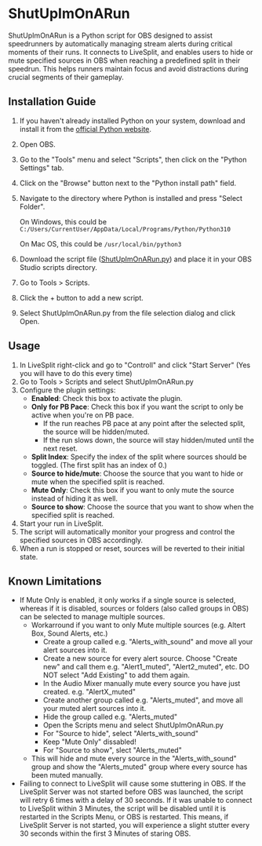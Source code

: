 # ShutUpImOnARun

ShutUpImOnARun is a Python script for OBS designed to assist speedrunners by automatically managing stream alerts during critical moments of their runs. It connects to LiveSplit, and enables users to hide or mute specified sources in OBS when reaching a predefined split in their speedrun. This helps runners maintain focus and avoid distractions during crucial segments of their gameplay.

## Installation Guide

1. If you haven't already installed Python on your system, download and install it from the [official Python website](https://www.python.org/downloads/).
2. Open OBS.
3. Go to the "Tools" menu and select "Scripts", then click on the "Python Settings" tab.
4. Click on the "Browse" button next to the "Python install path" field.
5. Navigate to the directory where Python is installed and press "Select Folder".

   On Windows, this could be ```C:/Users/CurrentUser/AppData/Local/Programs/Python/Python310```

   On Mac OS, this could be ```/usr/local/bin/python3```

6. Download the script file ([ShutUpImOnARun.py](https://github.com/DaviBe92/ShutUpImOnARun/releases/download/test/ShutUpImOnARun.py)) and place it in your OBS Studio scripts directory.
7. Go to Tools > Scripts.
8. Click the + button to add a new script.
9. Select ShutUpImOnARun.py from the file selection dialog and click Open.

## Usage

1. In LiveSplit right-click and go to "Controll" and click "Start Server" (Yes you will have to do this every time)
2. Go to Tools > Scripts and select ShutUpImOnARun.py
3. Configure the plugin settings:
   - **Enabled**: Check this box to activate the plugin.
   - **Only for PB Pace**: Check this box if you want the script to only be active when you're on PB pace.
     - If the run reaches PB pace at any point after the selected split, the source will be hidden/muted.
     - If the run slows down, the source will stay hidden/muted until the next reset.
   - **Split Index**: Specify the index of the split where sources should be toggled. (The first split has an index of 0.)
   - **Source to hide/mute**: Choose the source that you want to hide or mute when the specified split is reached.
   - **Mute Only**: Check this box if you want to only mute the source instead of hiding it as well.
   - **Source to show**: Choose the source that you want to show when the specified split is reached.
4. Start your run in LiveSplit.
5. The script will automatically monitor your progress and control the specified sources in OBS accordingly.
6. When a run is stopped or reset, sources will be reverted to their initial state.

## Known Limitations

- If Mute Only is enabled, it only works if a single source is selected, whereas if it is disabled, sources or folders (also called groups in OBS) can be selected to manage multiple sources.
   - Workarround if you want to only Mute multiple sources (e.g. Altert Box, Sound Alerts, etc.) 
      - Create a group called e.g. "Alerts_with_sound" and move all your alert sources into it.
      - Create a new source for every alert source. Choose "Create new" and call them e.g. "Alert1_muted", "Alert2_muted", etc. DO NOT select "Add Existing" to add them again.
      - In the Audio Mixer manually mute every source you have just created. e.g. "AlertX_muted"
      - Create another group called e.g. "Alerts_muted", and move all your muted alert sources into it.
      - Hide the group called e.g. "Alerts_muted"
      - Open the Scripts menu and select ShutUpImOnARun.py
      - For "Source to hide", select "Alerts_with_sound"
      - Keep "Mute Only" dissabled!
      - For "Source to show", slect "Alerts_muted"
   - This will hide and mute every source in the "Alerts_with_sound" group and show the "Alerts_muted" group where every source has been muted manually.
- Failing to connect to LiveSplit will cause some stuttering in OBS. If the LiveSplit Server was not started before OBS was launched, the script will retry 6 times with a delay of 30 seconds. If it was unable to connect to LiveSplit within 3 Minutes, the script will be disabled until it is restarted in the Scripts Menu, or OBS is restarted. This means, if LiveSplit Server is not started, you will experience a slight stutter every 30 seconds within the first 3 Minutes of staring OBS.
